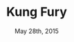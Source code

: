 ---
layout: post
title: "Kung Fury"
date: May 28th, 2015
score: 4
category: 
- movie
- Action
- Comedy
- Science Fiction
- Fantasy
actors: 
- David Sandberg
- Jorma Taccone
- Leopold Nilsson
actorsImages: 
- http://image.tmdb.org/t/p/w300null
- http://image.tmdb.org/t/p/w300/8NqZvjdsMIT3HgfdltoMBqxsEcB.jpg
- http://image.tmdb.org/t/p/w300null
overview: During an unfortunate series of events, a friend of Kung Fury is assassinated by the most dangerous kung fu master criminal of all time, Adolf Hitler, a.k.a Kung Führer.  Kung Fury decides to travel back in time to Nazi Germany in order to kill Hitler and end the Nazi empire once and for all.
poster: http://image.tmdb.org/t/p/w500/oJWzpGCLIj3uYa0ux19T2WwzTOf.jpg/
backdrop: http://image.tmdb.org/t/p/original/W0MNr3XN95U5KLD9xIQD96YKcS.jpg
---